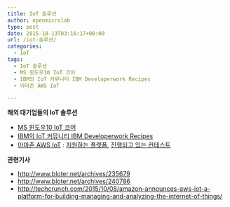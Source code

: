 ```yaml
---
title: IoT 솔루션
author: openmicrolab
type: post
date: 2015-10-13T03:16:17+00:00
url: /iot-솔루션/
categories:
  - IoT
tags:
  - IoT 솔루션
  - MS 윈도우10 IoT 코어
  - IBM의 IoT 커뮤니티 IBM Developerwork Recipes
  - 아마존 AWS IoT

---
```

**해외 대기업들의 IoT 솔루션**

  * <a href="http://ms-iot.github.io/content/en-US/Downloads.htm" target="_blank">MS 윈도우10 IoT 코어</a>
  * <a href="https://developer.ibm.com/recipes/" target="_blank">IBM의 IoT 커뮤니티 IBM Developerwork Recipes</a>
  * <a href="https://aws.amazon.com/iot/" target="_blank">아마존 AWS IoT</a> : <a href="http://www.seeedstudio.com/wiki/Grove_IoT_Starter_Kits_Powered_by_AWS" target="_blank">지원하는 플랫폼</a>, <a href="https://www.hackster.io/challenges/AWSIoTMegaContest" target="_blank">진행되고 있는 컨테스트</a>

**관련기사**

  * <a href="http://www.bloter.net/archives/235679" target="_blank">http://www.bloter.net/archives/235679</a>
  * <a href="http://www.bloter.net/archives/240786" target="_blank">http://www.bloter.net/archives/240786</a>
  * <a href="http://techcrunch.com/2015/10/08/amazon-announces-aws-iot-a-platform-for-building-managing-and-analyzing-the-internet-of-things/" target="_blank">http://techcrunch.com/2015/10/08/amazon-announces-aws-iot-a-platform-for-building-managing-and-analyzing-the-internet-of-things/</a>
